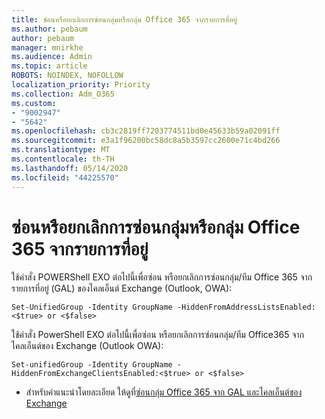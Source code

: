 ```yaml
---
title: ซ่อนหรือยกเลิกการซ่อนกลุ่มหรือกลุ่ม Office 365 จากรายการที่อยู่
ms.author: pebaum
author: pebaum
manager: mnirkhe
ms.audience: Admin
ms.topic: article
ROBOTS: NOINDEX, NOFOLLOW
localization_priority: Priority
ms.collection: Adm_O365
ms.custom:
- "9002947"
- "5642"
ms.openlocfilehash: cb3c2819ff7203774511bd0e45633b59a02091ff
ms.sourcegitcommit: e3a1f96200bc58dc8a5b3597cc2600e71c4bd266
ms.translationtype: MT
ms.contentlocale: th-TH
ms.lasthandoff: 05/14/2020
ms.locfileid: "44225570"
---
```

# <a name="hide-or-un-hide-office-365-groups-or-teams-from-address-list"></a>ซ่อนหรือยกเลิกการซ่อนกลุ่มหรือกลุ่ม Office 365 จากรายการที่อยู่

ใช้คําสั่ง POWERShell EXO ต่อไปนี้เพื่อซ่อน หรือยกเลิกการซ่อนกลุ่ม/ทีม Office 365 จากรายการที่อยู่ (GAL) ของไคลเอ็นต์ Exchange (Outlook, OWA):

`
    Set-UnifiedGroup -Identity GroupName -HiddenFromAddressListsEnabled:<$true> or <$false>
`

ใช้คําสั่ง PowerShell EXO ต่อไปนี้เพื่อซ่อน หรือยกเลิกการซ่อนกลุ่ม/ทีม Office365 จากไคลเอ็นต์ของ Exchange (Outlook OWA):

`
    Set-unifiedGroup -Identity GroupName -HiddenFromExchangeClientsEnabled:<$true> or <$false>
`

- สําหรับคําแนะนําโดยละเอียด ให้ดูที่[ซ่อนกลุ่ม Office 365 จาก GAL และไคลเอ็นต์ของ Exchange](https://docs.microsoft.com/schooldatasync/hide-office-365-groups-from-the-gal)
